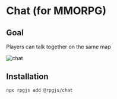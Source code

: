 # Chat (for MMORPG)

## Goal

Players can talk together on the same map

![chat](/assets/plugins/chat.png)

## Installation

`npx rpgjs add @rpgjs/chat`
